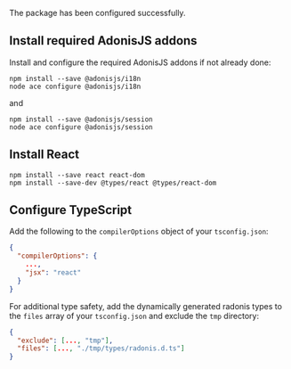 The package has been configured successfully.

## Install required AdonisJS addons

Install and configure the required AdonisJS addons if not already done:

```console
npm install --save @adonisjs/i18n
node ace configure @adonisjs/i18n
```

and

```console
npm install --save @adonisjs/session
node ace configure @adonisjs/session
```

## Install React

```console
npm install --save react react-dom
npm install --save-dev @types/react @types/react-dom
```

## Configure TypeScript

Add the following to the `compilerOptions` object of your `tsconfig.json`:

```json
{
  "compilerOptions": {
    ...,
    "jsx": "react"
  }
}
```

For additional type safety, add the dynamically generated radonis types to the `files` array of your `tsconfig.json` and exclude the `tmp` directory:

```json
{
  "exclude": [..., "tmp"],
  "files": [..., "./tmp/types/radonis.d.ts"]
}
```
